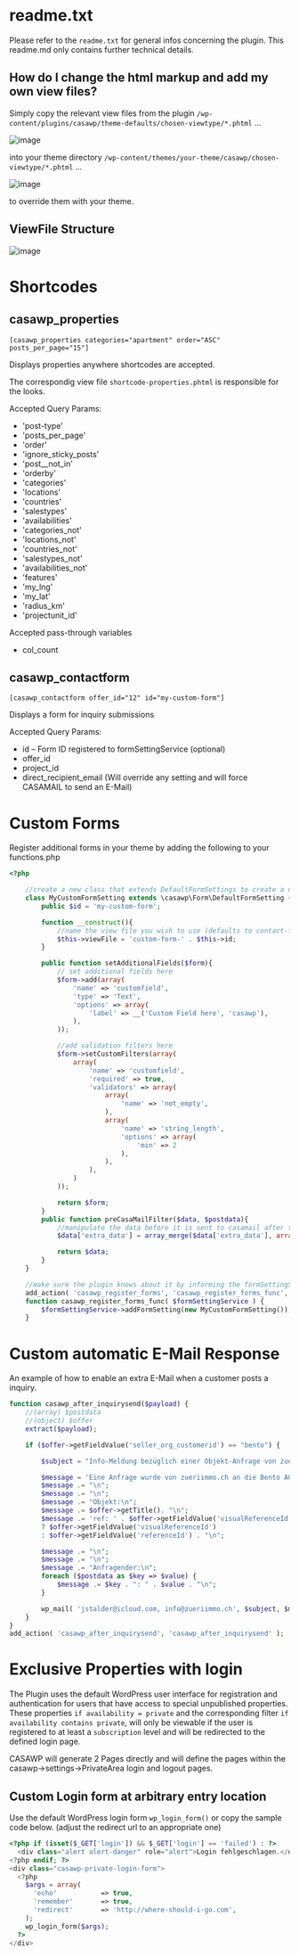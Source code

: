readme.txt
===============================

Please refer to the ``readme.txt`` for general infos concerning the plugin. This readme.md only contains further technical details.

How do I change the html markup and add my own view files?
-------------------------------

Simply copy the relevant view files from the plugin ``/wp-content/plugins/casawp/theme-defaults/chosen-viewtype/*.phtml`` ...

![image](assets/custom-viewfiles-plugin.png)

into your theme directory ``/wp-content/themes/your-theme/casawp/chosen-viewtype/*.phtml`` ...

![image](assets/custom-viewfiles-theme.png)

to override them with your theme.

ViewFile Structure
-------------------------------

![image](assets/custom-viewfiles-structure-ugly.png)

Shortcodes
===============================

casawp_properties
-------------------------------

`[casawp_properties categories="apartment" order="ASC" posts_per_page="15"]`

Displays properties anywhere shortcodes are accepted.

The correspondig view file `shortcode-properties.phtml` is responsible for the looks.

Accepted Query Params:

* 'post-type'
* 'posts_per_page'
* 'order'
* 'ignore_sticky_posts'
* 'post__not_in'
* 'orderby'
* 'categories'
* 'locations'
* 'countries'
* 'salestypes'
* 'availabilities'
* 'categories_not'
* 'locations_not'
* 'countries_not'
* 'salestypes_not'
* 'availabilities_not'
* 'features'
* 'my_lng'
* 'my_lat'
* 'radius_km'
* 'projectunit_id'

Accepted pass-through variables

* col_count

casawp_contactform
-------------------------------

`[casawp_contactform offer_id="12" id="my-custom-form"]`

Displays a form for inquiry submissions

Accepted Query Params:

* id – Form ID registered to formSettingService (optional)
* offer_id
* project_id
* direct_recipient_email (Will override any setting and will force CASAMAIL to send an E-Mail)

Custom Forms
===============================

Register additional forms in your theme by adding the following to your functions.php

```php
<?php

    //create a new class that extends DefaultFormSettings to create a new form id.
    class MyCustomFormSetting extends \casawp\Form\DefaultFormSetting {
        public $id = 'my-custom-form';

        function __construct(){
            //name the view file you wish to use (defaults to contact-form) make sure you create the file in `wp-content/themes/your-theme/casawp/bootstrap3/{viewFileName}.phtml`
            $this->viewFile = 'custom-form-' . $this->id;
        }

        public function setAdditionalFields($form){
            // set additional fields here
            $form->add(array(
                'name' => 'customfield',
                'type' => 'Text',
                'options' => array(
                    'label' => __('Custom Field here', 'casawp'),
                ),
            ));

            //add validation filters here
            $form->setCustomFilters(array(
                array(
                    'name' => 'customfield',
                    'required' => true,
                    'validators' => array(
                        array(
                            'name' => 'not_empty',
                        ),
                        array(
                            'name' => 'string_length',
                            'options' => array(
                                'min' => 2
                            ),
                        ),
                    ),
                )
            ));

            return $form;
        }
        public function preCasaMailFilter($data, $postdata){
            //manipulate the data before it is sent to casamail after the visitor posts the form and it's valid.
            $data['extra_data'] = array_merge($data['extra_data'], array('customfield' => $postdata['customfield']));

            return $data;
        }
    }

    //make sure the plugin knows about it by informing the formSettingService from the plugin
    add_action( 'casawp_register_forms', 'casawp_register_forms_func', 10, 1 );
    function casawp_register_forms_func( $formSettingService ) {
        $formSettingService->addFormSetting(new MyCustomFormSetting());
    }
```


Custom automatic E-Mail Response
===============================

An example of how to enable an extra E-Mail when a customer posts a inquiry.

```php
function casawp_after_inquirysend($payload) {
	//(array) $postdata
	//(object) $offer
	extract($payload);

	if ($offer->getFieldValue('seller_org_customerid') == "bento") {

		$subject = "Info-Meldung bezüglich einer Objekt-Anfrage von zueriimmo.ch: " . $offer->getTitle();

		$message = 'Eine Anfrage wurde von zueriimmo.ch an die Bento AG gesendet.';
		$message .= "\n";
		$message .= "\n";
		$message .= "Objekt:\n";
		$message .= $offer->getTitle(). "\n";
		$message .= 'ref: ' . $offer->getFieldValue('visualReferenceId')
        ? $offer->getFieldValue('visualReferenceId')
        : $offer->getFieldValue('referenceId') . "\n";

        $message .= "\n";
		$message .= "\n";
		$message .= "Anfragender:\n";
		foreach ($postdata as $key => $value) {
			$message .= $key . ": " . $value . "\n";
		}

		wp_mail( 'jstalder@icloud.com, info@zueriimmo.ch', $subject, $message);
	}
}
add_action( 'casawp_after_inquirysend', 'casawp_after_inquirysend' );
```


Exclusive Properties with login
===============================

The Plugin uses the default WordPress user interface for registration and authentication for users that have access to special unpublished properties. These properties `if availability = private` and the corresponding filter `if availability contains private`, will only be viewable if the user is registered to at least a `subscription` level and will be redirected to the defined login page.

CASAWP will generate 2 Pages directly and will define the pages within the casawp->settings->PrivateArea login and logout pages.

Custom Login form at arbitrary entry location
-------------------------------

Use the default WordPress login form `wp_login_form()` or copy the sample code below. (adjust the redirect url to an appropriate one)

```php
<?php if (isset($_GET['login']) && $_GET['login'] == 'failed') : ?>
  <div class="alert alert-danger" role="alert">Login fehlgeschlagen.</div>
<?php endif; ?>
<div class="casawp-private-login-form">
  <?php
    $args = array(
      'echo'           => true,
      'remember'       => true,
      'redirect'       => 'http://where-should-i-go.com',
    );
    wp_login_form($args);
  ?>
</div>
```
